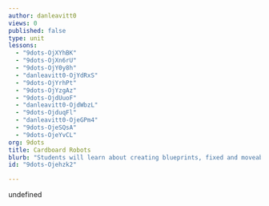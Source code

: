 ```yaml
---
author: danleavitt0
views: 0
published: false
type: unit
lessons: 
  - "9dots-OjXYhBK"
  - "9dots-OjXn6rU"
  - "9dots-OjY0y8h"
  - "danleavitt0-OjYdRxS"
  - "9dots-OjYrhPt"
  - "9dots-OjYzgAz"
  - "9dots-OjdUuoF"
  - "danleavitt0-OjdWbzL"
  - "9dots-OjduqFl"
  - "danleavitt0-OjeGPm4"
  - "9dots-OjeSQsA"
  - "9dots-OjeYvCL"
org: 9dots
title: Cardboard Robots
blurb: "Students will learn about creating blueprints, fixed and moveable parts, circuits, and budgeting through a hands own engineering project."
id: "9dots-Ojehzk2"

---
```


undefined
